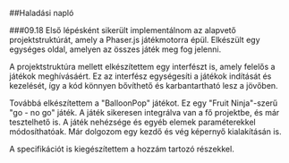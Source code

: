 ##Haladási napló

###09.18 
Első lépésként sikerült implementálnom az alapvető projektstruktúrát, amely a Phaser.js játékmotorra épül. Elkészült egy egységes oldal, amelyen az összes játék meg fog jelenni.

A projektstruktúra mellett elkészítettem egy interfészt is, amely felelős a játékok meghívásáért. Ez az interfész egységesíti a játékok indítását és kezelését, így a kód könnyen bővíthető és karbantartható lesz a jövőben.

Továbbá elkészítettem a "BalloonPop" játékot. Ez egy "Fruit Ninja"-szerű "go - no go" játék. A játék sikeresen integrálva van a fő projektbe, és már tesztelhető is. A játék nehézsége és egyéb elemek paraméterekkel módosíthatóak.
Már dolgozom egy kezdő és vég képernyő kialakításán is.

A specifikációt is kiegészítettem a hozzám tartozó részekkel.